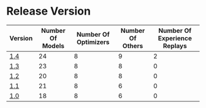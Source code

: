 # Release Version

| Version                           | Number Of Models | Number Of Optimizers | Number Of Others | Number Of Experience Replays |
|-----------------------------------|------------------|----------------------|------------------|------------------------------|
| [1.4](Release/1-4.md)             | 24               | 8                    | 9                | 2                            |
| [1.3](Release/1-3.md)             | 23               | 8                    | 8                | 0                            |
| [1.2](Release/1-2.md)             | 20               | 8                    | 8                | 0                            |
| [1.1](Release/1-1.md)             | 21               | 8                    | 6                | 0                            |
| [1.0](Release/1-0.md)             | 18               | 8                    | 6                | 0                            |
